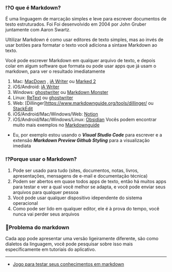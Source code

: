 ### ⁉️O que é Markdown?  
É uma linguagem de marcação simples e leve para escrever documentos de testo estruturados. Foi Foi desenvolvido em 2004 por John Gruber juntamente com Aaron Swartz.  

Ultilizar Markdown é como usar editores de texto simples, mas ao invés de usar botões para formatar o texto você adiciona a sintaxe Markdown ao texto.  

Você pode escrever Markdown em qualquer arquivo de texto, e depois colar em algum software que formata ou pode usar apps que já usam o markdown,  para ver o resultado imediatamente
1. Mac: [MacDown](https://www.markdownguide.org/tools/macdown/) , [iA Writer](https://www.markdownguide.org/tools/ia-writer/) ou [Marked 2](https://www.markdownguide.org/tools/marked-2/)
2. iOS/Android: [iA Writer](https://www.markdownguide.org/tools/ia-writer/)
3. Windows: [ghostwriter](https://kde.github.io/ghostwriter/) ou [Markdown Monster](https://markdownmonster.west-wind.com/)
4. Linux: [ReText](https://github.com/retext-project/retext) ou [ghostwriter](https://kde.github.io/ghostwriter/)
5. Web: [Dillinger]https://www.markdownguide.org/tools/dillinger/ ou [StackEdit](https://www.markdownguide.org/tools/stackedit/)
6. iOS/Android/Mac/Windows/Web: [Notion](https://www.notion.so/pt-br)
7. iOS/Android/Mac/Windows/Linux: [Obsidian](https://obsidian.md/download)
Vocês podem encontrar muito mais exemplos no [Markdownguide](https://www.markdownguide.org/getting-started/)

- Eu, por exemplo estou usando o **_Visual Studio Code_** para escrever e a extensão **_Markdown Preview Github Styling_** para a visualização imediata
### ⁉️Porque usar o Markdown?
1. Pode ser usado para tudo (sites, documentos, notas, livros, apresentações, mensagens de e-mail e documentação técnica)
2. Podem ser abertos em quase todos apps de texto, então há muitos apps para testar e ver a qual você melhor se adapta, e você pode enviar seus arquivos para qualquer pessoa
3. Você pode usar qualquer dispositivo idependente do sistema operacional
4. Como pode ser lido em qualquer editor, ele é à prova do tempo, você nunca vai perder seus arquivos

### 🚨Problema do markdown
Cada app pode apresentar uma versão ligeiramente diferente, são como dialetos da linguagem, você pode pesquisar sobre isso mais específicamente em tutoriais do aplicativo.
***

- [Jogo para testar seus conhecimentos em markdown](https://commonmark.org/help/tutorial/)